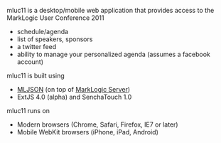 mluc11 is a desktop/mobile web application that provides access to the MarkLogic User Conference 2011

 * schedule/agenda
 * list of speakers, sponsors
 * a twitter feed
 * ability to manage your personalized agenda (assumes a facebook account)

mluc11 is built using

 * [MLJSON] (on top of  [MarkLogic Server])
 * ExtJS 4.0 (alpha) and SenchaTouch 1.0

mluc11 runs on

 * Modern browsers (Chrome, Safari, Firefox, IE7 or later)
 * Mobile WebKit browsers (iPhone, iPad, Android)

  [MLJSON]: https://github.com/isubiker/mljson/  
  [MarkLogic Server]: http://developer.marklogic.com/ 
